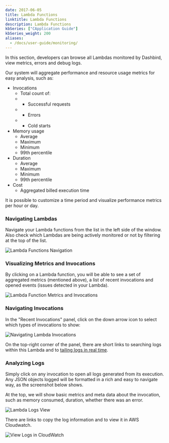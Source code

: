 ```yaml
---
date: 2017-06-05
title: Lambda Functions
linktitle: Lambda Functions
description: Lambda Functions
kbSeries: ["CApplication Guide"]
kbSeries_weight: 200
aliases:
  - /docs/user-guide/monitoring/
---
```


In this section, developers can browse all Lambdas monitored by Dashbird, view metrics, errors and debug logs.

Our system will aggregate performance and resource usage metrics for easy analysis, such as:

* Invocations
  * Total count of:
  * * Successful requests
  * * Errors
  * * Cold starts
* Memory usage
  * Average
  * Maximum
  * Minimum
  * 99th percentile
* Duration
  * Average
  * Maximum
  * Minimum
  * 99th percentile
* Cost
  * Aggregated billed execution time

It is possible to customize a time period and visualize performance metrics per hour or day.



### Navigating Lambdas

Navigate your Lambda functions from the list in the left side of the window. Also check which Lambdas are being actively monitored or not by filtering at the top of the list.

![Lambda Functions Navigation](/images/docs/application-guide/lambda-functions/lambdas-active-inactive.png "Lambda Functions Navigation")



### Visualizing Metrics and Invocations

By clicking on a Lambda function, you will be able to see a set of aggregated metrics (mentioned above), a list of recent invocations and opened events (issues detected in your Lambda).

![Lambda Function Metrics and Invocations](/images/docs/application-guide/lambda-functions/lambda-metrics-invocations.png "Lambda Function Metrics and Invocations")


### Navigating Invocations

In the "Recent Invocations" panel, click on the down arrow icon to select which types of invocations to show:

![Navigating Lambda Invocations](/images/docs/application-guide/lambda-functions/navigating-lambda-invocations.png "Navigating Lambda Invocations")

On the top-right corner of the panel, there are short links to searching logs within this Lambda and to [tailing logs in real time](/docs/application-guide/live-tailing/).



### Analyzing Logs

Simply click on any invocation to open all logs generated from its execution. Any JSON objects logged will be formatted in a rich and easy to navigate way, as the screenshot below shows.

At the top, we will show basic metrics and meta data about the invocation, such as memory consumed, duration, whether there was an error.

![Lambda Logs View](/images/docs/application-guide/lambda-functions/lambda-logs-view.png "Lambda Logs View")

There are links to copy the log information and to view it in AWS Cloudwatch.

![View Logs in CloudWatch](/images/docs/application-guide/lambda-functions/lambda-view-logs-in-cloudwatch.png "View Logs in CloudWatch")

